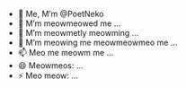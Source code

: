 - 👋 Me, M’m @PoetNeko
- 👀 M’m meowmeowed me ...
- 🌱 M’m meowmetly meowming ...
- 💞️ M’m meowing me meowmeowmeo me ...
- 📫 Meo me meowm me ...
- 😄 Meowmeos: ...
- ⚡ Meo meow: ...

<!---
PoetNeko/PoetNeko is a ✨ special ✨ repository because its `README.md` (this file) appears on your GitHub profile.
You can click the Preview link to take a look at your changes.
--->

